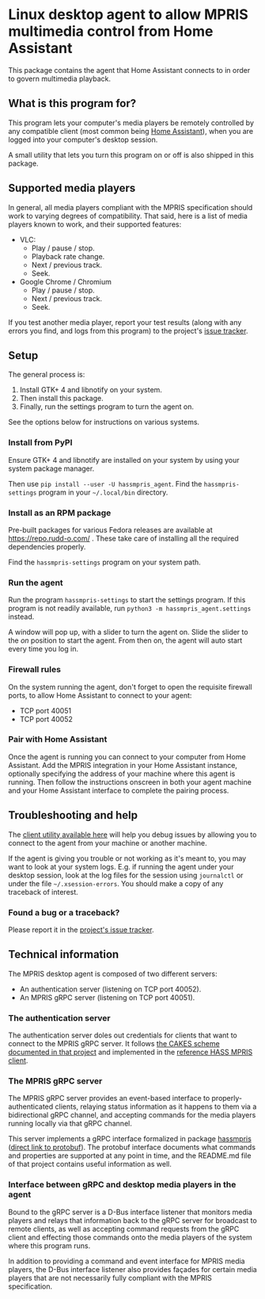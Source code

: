# Linux desktop agent to allow MPRIS multimedia control from Home Assistant

This package contains the agent that Home Assistant connects to in order
to govern multimedia playback.

## What is this program for?

This program lets your computer's media players be remotely controlled by any
compatible client (most common being [Home Assistant](home-assistant.io/)),
when you are logged into your computer's desktop session.

A small utility that lets you turn this program on or off is also shipped in
this package.

## Supported media players

In general, all media players compliant with the MPRIS specification should
work to varying degrees of compatibility.  That said, here is a list of
media players known to work, and their supported features:

* VLC:
  * Play / pause / stop.
  * Playback rate change.
  * Next / previous track.
  * Seek.
* Google Chrome / Chromium
  * Play / pause / stop.
  * Next / previous track.
  * Seek.

If you test another media player, report your test results (along with any
errors you find, and logs from this program) to the project's
[issue tracker](https://github.com/Rudd-O/hassmpris_agent/issues).

## Setup

The general process is:

1. Install GTK+ 4 and libnotify on your system.
2. Then install this package.
3. Finally, run the settings program to turn the agent on.

See the options below for instructions on various systems.

### Install from PyPI

Ensure GTK+ 4 and libnotify are installed on your system by using your
system package manager.

Then use `pip install --user -U hassmpris_agent`.  Find the
`hassmpris-settings` program in your `~/.local/bin` directory.

### Install as an RPM package

Pre-built packages for various Fedora releases are available at
https://repo.rudd-o.com/ .  These take care of installing all the required
dependencies properly.

Find the `hassmpris-settings` program on your system path.

### Run the agent

Run the program `hassmpris-settings` to start the settings program.  If this
program is not readily available, run `python3 -m hassmpris_agent.settings`
instead.

A window will pop up, with a slider to turn the agent on.  Slide the slider
to the *on* position to start the agent.  From then on, the agent will auto
start every time you log in.

### Firewall rules

On the system running the agent, don't forget to open the requisite firewall
ports, to allow Home Assistant to connect to your agent:

* TCP port 40051
* TCP port 40052

### Pair with Home Assistant

Once the agent is running you can connect to your computer from Home Assistant.
Add the MPRIS integration in your Home Assistant instance, optionally
specifying the address of your machine where this agent is running.  Then
follow the instructions onscreen in both your agent machine and your Home
Assistant interface to complete the pairing process.

## Troubleshooting and help

The [client utility available here](https://github.com/Rudd-O/hassmpris_client)
will help you debug issues by allowing you to connect to the agent from your
machine or another machine.

If the agent is giving you trouble or not working as it's meant to, you may want
to look at your system logs.  E.g. if running the agent under your desktop
session, look at the log files for the session using `journalctl` or under the
file `~/.xsession-errors`.  You should make a copy of any traceback of interest.

### Found a bug or a traceback?

Please report it in the [project's issue tracker](https://github.com/Rudd-O/hassmpris_agent/issues).

## Technical information

The MPRIS desktop agent is composed of two different servers:

* An authentication server (listening on TCP port 40052).
* An MPRIS gRPC server (listening on TCP port 40051).

### The authentication server

The authentication server doles out credentials for clients that
want to connect to the MPRIS gRPC server.  It follows [the CAKES
scheme documented in that project](https://github.com/Rudd-O/cakes)
and implemented in the
[reference HASS MPRIS client](https://github.com/Rudd-O/hassmpris-client).

### The MPRIS gRPC server

The MPRIS gRPC server provides an event-based interface to properly-
authenticated clients, relaying status information as it happens
to them via a bidirectional gRPC channel, and accepting commands
for the media players running locally via that gRPC channel.

This server implements a gRPC interface formalized in package
[hassmpris](https://github.com/Rudd-O/hassmpris)
([direct link to protobuf](https://github.com/Rudd-O/hassmpris/blob/master/src/hassmpris/proto/mpris.proto)).
The protobuf interface documents what commands and properties are
supported at any point in time, and the README.md file of that project
contains useful information as well.

### Interface between gRPC and desktop media players in the agent

Bound to the gRPC server is a D-Bus interface listener that monitors
media players and relays that information back to the gRPC server
for broadcast to remote clients, as well as accepting command requests
from the gRPC client and effecting those commands onto the media
players of the system where this program runs.

In addition to providing a command and event interface for MPRIS
media players, the D-Bus interface listener also provides façades
for certain media players that are not necessarily fully compliant
with the MPRIS specification.
